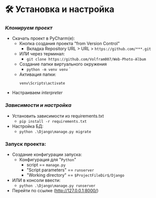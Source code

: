 # 🛠️ **Установка и настройка**
### *Клонируем проект*
* Скачать проект в PyCharm(е):
  * Кнопка создания проекта "from Version Control"
    * Вкладка Repository URL > URL > `https://github.com/***.git`
  * ИЛИ через терминал:
    * `git clone https://github.com/Volfram007/Web-Photo-Album`
  * Создание папки виртуального окружения
    * `python -m venv venv`
      `
  * Активация папки:
      ```bash 
      venv\Scripts\activate
      ```
* Настраиваем *interpreter*

### *Зависимости и настройка*
* Установить зависимости из requirements.txt
  * `pip install -r requirements.txt`
* Настройка БД:
  * `python .\Django\manage.py migrate`

### **Запуск проекта:**
  * Создание конфигурации запуска:
    * Конфигурация для "`Python`"
      * script == `manage.py`
      * "Script parameters" == `runserver`
      * "Working directory" == `$ProjectFileDir$/Django`
  * ИЛИ в консоли ввести:
    * `python .\Django\manage.py runserver`
  * Перейти по ссылке (http://127.0.0.1:8000/)